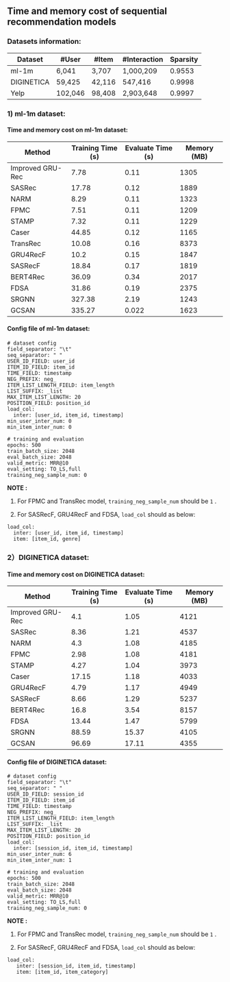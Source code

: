 ## Time  and memory cost of sequential recommendation models 

### Datasets information:

| Dataset    | #User   | #Item  | #Interaction | Sparsity |
| ---------- | ------- | ------ | ------------ | -------- |
| ml-1m      | 6,041   | 3,707  | 1,000,209    | 0.9553   |
| DIGINETICA | 59,425  | 42,116 | 547,416      | 0.9998   |
| Yelp       | 102,046 | 98,408 | 2,903,648    | 0.9997   |

### 1) ml-1m dataset:

#### Time and memory cost on ml-1m dataset:

| Method           | Training Time (s) | Evaluate Time (s) | Memory (MB) |
| ---------------- | ----------------- | ----------------- | ----------- |
| Improved GRU-Rec | 7.78              | 0.11              | 1305        |
| SASRec           | 17.78             | 0.12              | 1889        |
| NARM             | 8.29              | 0.11              | 1323        |
| FPMC             | 7.51              | 0.11              | 1209        |
| STAMP            | 7.32              | 0.11              | 1229        |
| Caser            | 44.85             | 0.12              | 1165        |
| TransRec         | 10.08             | 0.16              | 8373        |
| GRU4RecF         | 10.2              | 0.15              | 1847        |
| SASRecF          | 18.84             | 0.17              | 1819        |
| BERT4Rec         | 36.09             | 0.34              | 2017        |
| FDSA             | 31.86             | 0.19              | 2375        |
| SRGNN            | 327.38            | 2.19              | 1243        |
| GCSAN            | 335.27            | 0.022             | 1623        |

#### Config file of ml-1m dataset:

```
# dataset config
field_separator: "\t"
seq_separator: " "
USER_ID_FIELD: user_id
ITEM_ID_FIELD: item_id
TIME_FIELD: timestamp
NEG_PREFIX: neg_
ITEM_LIST_LENGTH_FIELD: item_length
LIST_SUFFIX: _list
MAX_ITEM_LIST_LENGTH: 20
POSITION_FIELD: position_id
load_col:
  inter: [user_id, item_id, timestamp]
min_user_inter_num: 0
min_item_inter_num: 0

# training and evaluation
epochs: 500
train_batch_size: 2048
eval_batch_size: 2048
valid_metric: MRR@10
eval_setting: TO_LS,full
training_neg_sample_num: 0
```

**NOTE :** 

1) For FPMC and TransRec model,  `training_neg_sample_num`  should be  `1` . 

2) For  SASRecF, GRU4RecF and FDSA,   `load_col` should as below:

```
load_col:
  inter: [user_id, item_id, timestamp]
  item: [item_id, genre]
```

### 2）DIGINETICA dataset:

#### Time and memory cost on DIGINETICA dataset:

| Method           | Training Time (s) | Evaluate Time (s) | Memory (MB) |
| ---------------- | ----------------- | ----------------- | ----------- |
| Improved GRU-Rec | 4.1               | 1.05              | 4121        |
| SASRec           | 8.36              | 1.21              | 4537        |
| NARM             | 4.3               | 1.08              | 4185        |
| FPMC             | 2.98              | 1.08              | 4181        |
| STAMP            | 4.27              | 1.04              | 3973        |
| Caser            | 17.15             | 1.18              | 4033        |
| GRU4RecF         | 4.79              | 1.17              | 4949        |
| SASRecF          | 8.66              | 1.29              | 5237        |
| BERT4Rec         | 16.8              | 3.54              | 8157        |
| FDSA             | 13.44             | 1.47              | 5799        |
| SRGNN            | 88.59             | 15.37             | 4105        |
| GCSAN            | 96.69             | 17.11             | 4355        |

#### Config file of DIGINETICA dataset:

```
# dataset config
field_separator: "\t"
seq_separator: " "
USER_ID_FIELD: session_id
ITEM_ID_FIELD: item_id
TIME_FIELD: timestamp
NEG_PREFIX: neg_
ITEM_LIST_LENGTH_FIELD: item_length
LIST_SUFFIX: _list
MAX_ITEM_LIST_LENGTH: 20
POSITION_FIELD: position_id
load_col:
  inter: [session_id, item_id, timestamp]
min_user_inter_num: 6
min_item_inter_num: 1

# training and evaluation
epochs: 500
train_batch_size: 2048
eval_batch_size: 2048
valid_metric: MRR@10
eval_setting: TO_LS,full
training_neg_sample_num: 0
```

**NOTE :** 

1) For FPMC and TransRec model,  `training_neg_sample_num`  should be  `1` . 

2) For  SASRecF, GRU4RecF and FDSA,   `load_col` should as below:

```
load_col:
   inter: [session_id, item_id, timestamp]
   item: [item_id, item_category]
```



